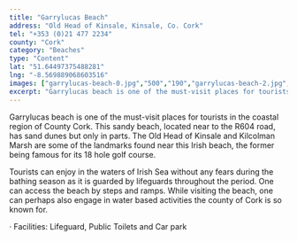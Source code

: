 ```yaml
---
title: "Garrylucas Beach"
address: "Old Head of Kinsale, Kinsale, Co. Cork"
tel: "+353 (0)21 477 2234"
county: "Cork"
category: "Beaches"
type: "Content"
lat: "51.64497375488281"
lng: "-8.569889068603516"
images: ["garrylucas-beach-0.jpg","500","190","garrylucas-beach-2.jpg","500","177","garrylucas-beach-4.jpg","500","321"]
excerpt: "Garrylucas beach is one of the must-visit places for tourists in the coastal region of County Cork. This sandy beach, located near to the R604 road, h..."
---
```

<p>Garrylucas beach is one of the must-visit places for tourists in the coastal region of County Cork. This sandy beach, located near to the R604 road, has sand dunes but only in parts. The Old Head of Kinsale and Kilcolman Marsh are some of the landmarks found near this Irish beach, the former being famous for its 18 hole golf course.</p> 
    <p>Tourists can enjoy in the waters of Irish Sea without any fears during the bathing season as it is guarded by lifeguards throughout the period. One can access the beach by steps and ramps. While visiting the beach, one can perhaps also engage in water based activities the county of Cork is so known for. </p> 
    <p>&middot;         Facilities: Lifeguard, Public Toilets and Car park </p>